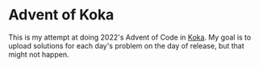 # Advent of Koka
This is my attempt at doing 2022's Advent of Code in [Koka](https://koka-lang.github.io/koka/doc/index.html). My goal is to upload solutions for each day's problem on the day of release, but that might not happen.
